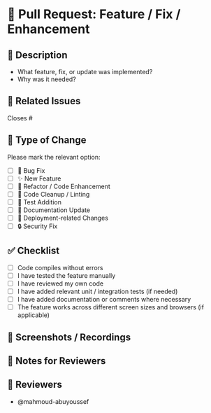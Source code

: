 # 🚀 Pull Request: Feature / Fix / Enhancement

## 📌 Description

<!-- Clearly and concisely describe the purpose of this PR -->

- What feature, fix, or update was implemented?
- Why was it needed?

## 🧾 Related Issues

<!-- Link related issues using GitHub syntax (e.g., Closes #12) -->

Closes #

## 🧪 Type of Change

Please mark the relevant option:

- [ ] 🐛 Bug Fix
- [ ] ✨ New Feature
- [ ] 🔧 Refactor / Code Enhancement
- [ ] 🧼 Code Cleanup / Linting
- [ ] 🧪 Test Addition
- [ ] 📝 Documentation Update
- [ ] 🚀 Deployment-related Changes
- [ ] 🔒 Security Fix

## ✅ Checklist

- [ ] Code compiles without errors
- [ ] I have tested the feature manually
- [ ] I have reviewed my own code
- [ ] I have added relevant unit / integration tests (if needed)
- [ ] I have added documentation or comments where necessary
- [ ] The feature works across different screen sizes and browsers (if applicable)

## 📸 Screenshots / Recordings

<!-- Add screenshots or Loom videos to help reviewers understand your changes -->

## 💬 Notes for Reviewers

<!-- Mention anything reviewers should pay extra attention to, or known issues -->

## 👥 Reviewers

<!-- Mention specific people for review if needed -->

- @mahmoud-abuyoussef
